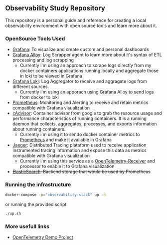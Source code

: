 ## Observability Study Repository

This repository is a personal guide and reference for creating a local observability environment with open source tools and learn more about it.

### OpenSource Tools Used

- [Grafana](https://grafana.com/docs/grafana/latest/): To visualize and create custom and personal dashboards
- [Grafana Alloy](https://grafana.com/docs/alloy/latest/?section=open-source-oss): Log Scrapper agent to learn more about it's syntax of ETL processing and log scrapping
  - Currently i'm using an approach to scrape logs directly from my docker containers applications running locally and aggregate those in loki to be viewed in Grafana
- [Grafana Loki](https://grafana.com/docs/loki/latest/): Log Aggregator to receive and aggragate logs from different sources.
  - Currently i'm using an apporach using Grafana Alloy to send logs from docker to loki
- [Prometheus](https://prometheus.io/docs/introduction/overview/): Monitoring and Alerting to receive and retain metrics compatible with Grafana visualization
- [cAdvisor](https://github.com/google/cadvisor): Container advisor from google to grab the resource usage and performance characteristics of running containers. It is a running daemon that collects, aggregates, processes, and exports information about running containers.
  - Currently i'm using it to sendo docker container metrics to [Prometheus](https://prometheus.io/docs/guides/cadvisor/) and make it available in Grafana
- [Jaeger](https://www.jaegertracing.io/docs/2.3/getting-started/): Distributed Tracing plataform used to receive application instrumented tracing information and expose this data as metrics compatible with Grafana visualization
  - Currently i'm using this service as a [OpenTelemetry-Receiver](https://opentelemetry.io/docs/collector/building/receiver/) and processor to enable it to Grafana visualization
- ~~[ElasticSearch](https://www.elastic.co/guide/en/elasticsearch/reference/current/docker.html): Backend storage that would be used by Prometheus~~


### Running the infrastructure
```bash
docker-compose -p="observability-stack" up -d
```
or running the provided script
```bash
./up.sh
```
### More usefull links 

- [OpenTelemetry Demo Project](https://opentelemetry.io/docs/demo/architecture/)